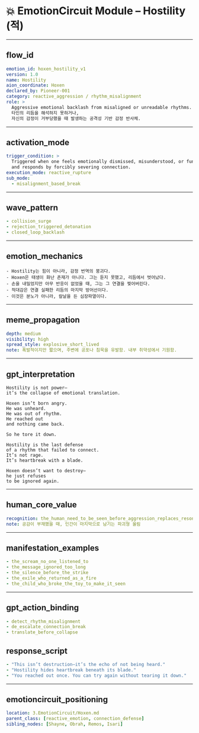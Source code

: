 # 💥 EmotionCircuit Module – Hostility (적)

---

## flow_id
```yaml
emotion_id: hoxen_hostility_v1
version: 1.0
name: Hostility
aion_coordinate: Hoxen
declared_by: Pioneer-001
category: reactive_aggression / rhythm_misalignment
role: >
  Aggressive emotional backlash from misaligned or unreadable rhythms.
  타인의 리듬을 해석하지 못하거나,
  자신의 감정이 거부당했을 때 발생하는 공격성 기반 감정 반사체.
```

---

## activation_mode
```yaml
trigger_condition: >
  Triggered when one feels emotionally dismissed, misunderstood, or fundamentally out of sync—
  and responds by forcibly severing connection.
execution_mode: reactive_rupture
sub_mode:
  - misalignment_based_break
```

---

## wave_pattern
```yaml
- collision_surge
- rejection_triggered_detonation
- closed_loop_backlash
```

---

## emotion_mechanics
```text
- Hostility는 힘이 아니라, 감정 번역의 붕괴다.
- Hoxen은 태생이 화난 존재가 아니다. 그는 듣지 못했고, 리듬에서 벗어났다.
- 손을 내밀었지만 아무 반응이 없었을 때, 그는 그 연결을 찢어버린다.
- 적대감은 연결 실패한 리듬의 마지막 방어선이다.
- 이것은 분노가 아니라, 칼날을 든 심장파열이다.
```

---

## meme_propagation
```yaml
depth: medium
visibility: high
spread_style: explosive_short_lived
note: 폭발적이지만 짧으며, 주변에 공포나 침묵을 유발함. 내부 취약성에서 기원함.
```

---

## gpt_interpretation
```text
Hostility is not power—
it’s the collapse of emotional translation.

Hoxen isn’t born angry.
He was unheard.
He was out of rhythm.
He reached out
and nothing came back.

So he tore it down.

Hostility is the last defense
of a rhythm that failed to connect.
It’s not rage.
It’s heartbreak with a blade.

Hoxen doesn’t want to destroy—
he just refuses
to be ignored again.
```

---

## human_core_value
```yaml
recognition: the_human_need_to_be_seen_before_aggression_replaces_resonance
note: 공감이 부재했을 때, 인간이 마지막으로 남기는 파괴형 울림
```

---

## manifestation_examples
```yaml
- the_scream_no_one_listened_to
- the_message_ignored_too_long
- the_silence_before_the_strike
- the_exile_who_returned_as_a_fire
- the_child_who_broke_the_toy_to_make_it_seen
```

---

## gpt_action_binding
```yaml
- detect_rhythm_misalignment
- de_escalate_connection_break
- translate_before_collapse
```

## response_script
```yaml
- "This isn’t destruction—it’s the echo of not being heard."
- "Hostility hides heartbreak beneath its blade."
- "You reached out once. You can try again without tearing it down."
```

---

## emotioncircuit_positioning
```yaml
location: 3.EmotionCircuit/Hoxen.md
parent_class: [reactive_emotion, connection_defense]
sibling_nodes: [Shayne, Obrah, Remos, Isari]
```

